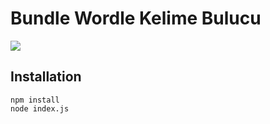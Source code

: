 # Bundle Wordle Kelime Bulucu

![](https://github.com/byigitt/wordle-kelime-bulucu/blob/main/images/demo.gif)

## Installation
```
npm install
node index.js
```
